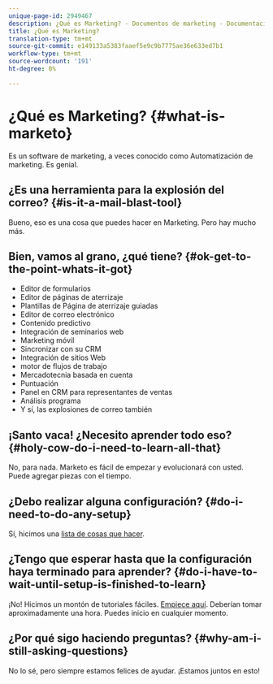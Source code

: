 ```yaml
---
unique-page-id: 2949467
description: ¿Qué es Marketing? - Documentos de marketing - Documentación del producto
title: ¿Qué es Marketing?
translation-type: tm+mt
source-git-commit: e149133a5383faaef5e9c9b7775ae36e633ed7b1
workflow-type: tm+mt
source-wordcount: '191'
ht-degree: 0%

---
```



# ¿Qué es Marketing? {#what-is-marketo}

Es un software de marketing, a veces conocido como Automatización de marketing. Es genial.

## ¿Es una herramienta para la explosión del correo? {#is-it-a-mail-blast-tool}

Bueno, eso es una cosa que puedes hacer en Marketing. Pero hay mucho más.

## Bien, vamos al grano, ¿qué tiene? {#ok-get-to-the-point-whats-it-got}

* Editor de formularios
* Editor de páginas de aterrizaje
* Plantillas de Página de aterrizaje guiadas
* Editor de correo electrónico
* Contenido predictivo
* Integración de seminarios web
* Marketing móvil
* Sincronizar con su CRM
* Integración de sitios Web
* motor de flujos de trabajo
* Mercadotecnia basada en cuenta
* Puntuación
* Panel en CRM para representantes de ventas
* Análisis programa
* Y sí, las explosiones de correo también

## ¡Santo vaca! ¿Necesito aprender todo eso? {#holy-cow-do-i-need-to-learn-all-that}

No, para nada. Marketo es fácil de empezar y evolucionará con usted. Puede agregar piezas con el tiempo.

## ¿Debo realizar alguna configuración? {#do-i-need-to-do-any-setup}

Sí, hicimos una [lista de cosas que hacer](/help/marketo/getting-started/setup-steps/setup-checklist.md).

## ¿Tengo que esperar hasta que la configuración haya terminado para aprender? {#do-i-have-to-wait-until-setup-is-finished-to-learn}

¡No! Hicimos un montón de tutoriales fáciles. [Empiece aquí](/help/marketo/getting-started/quick-wins/get-set-up-and-add-a-person.md). Deberían tomar aproximadamente una hora. Puedes inicio en cualquier momento.

## ¿Por qué sigo haciendo preguntas? {#why-am-i-still-asking-questions}

No lo sé, pero siempre estamos felices de ayudar. ¡Estamos juntos en esto!
